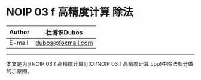 NOIP 03 f 高精度计算 除法
===

|Author|杜博识Dubos|
|---|---
|E-mail|dubos@foxmail.com

------

本文是为[《NOIP 03 f 高精度计算》](OI/NOIP 03 f 高精度计算.cpp)中除法部分做的示意图。

